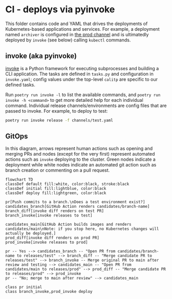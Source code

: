 # CI - deploys via pyinvoke

This folder contains code and YAML that drives the deployments of Kubernetes-based applications and services. For example,
a deployment named `archiver` is configured in [the prod channel](./channels/prod.yaml) and is ultimatedly deployed
by `invoke` (see below) calling `kubectl` commands.

## invoke (aka pyinvoke)

[invoke](https://docs.pyinvoke.org/en/stable/) is a Python framework for executing subprocesses and building a CLI application.
The tasks are defined in `tasks.py` and configuration in `invoke.yaml`; config values under the top-level `calitp`
are specific to our defined tasks.

Run `poetry run invoke -l` to list the available commands, and `poetry run invoke -h <command>` to get more detailed help for each individual command.
Individual release channels/environments are config files that are passed to invoke. For example, to deploy to test:

```bash
poetry run invoke release -f channels/test.yaml
```

## GitOps

In this diagram, arrows represent human actions such as opening and merging PRs and nodes (except for the very first) represent automated actions such as `invoke` deploying to the cluster. Green nodes indicate a deployment while white nodes indicate an automated git action such as branch creation or commenting on a pull request.

```mermaid
flowchart TD
classDef default fill:white, color:black, stroke:black
classDef initial fill:lightblue, color:black
classDef deploy fill:lightgreen, color:black

pr[Push commits to a branch.\nDoes a test environment exist?]
candidates_branch[GitHub Action renders candidates/branch-name]
branch_diff[invoke diff renders on test PR]
branch_invoke[invoke releases to test]

candidates_main[GitHub Action builds images and renders candidates/main\nNote: if you stop here, no Kubernetes changes will actually be deployed.]
prod_diff[invoke diff renders on prod PR]
prod_invoke[invoke releases to prod]

pr -- Yes --> candidates_branch -- "Open PR from candidates/branch-name to releases/test" --> branch_diff -- "Merge candidate PR to releases/test" --> branch_invoke -- Merge original PR to main after review and testing --> candidates_main -- "Open PR from candidates/main to releases/prod" --> prod_diff -- "Merge candidate PR to releases/prod" --> prod_invoke
pr -- "No; merge to main after review" --> candidates_main

class pr initial
class branch_invoke,prod_invoke deploy
```
